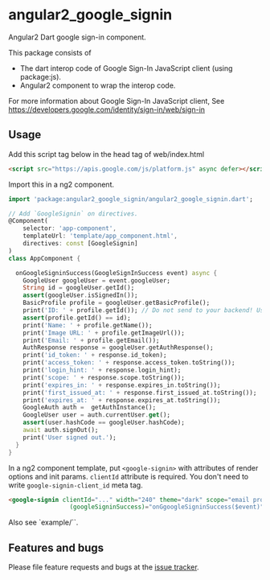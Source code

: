 # angular2_google_signin

Angular2 Dart google sign-in component.

This package consists of

 * The dart interop code of Google Sign-In JavaScript client (using package:js).
 * Angular2 component to wrap the interop code.

For more information about Google Sign-In JavaScript client, See
https://developers.google.com/identity/sign-in/web/sign-in

## Usage

Add this script tag below in the head tag of web/index.html
```html
<script src="https://apis.google.com/js/platform.js" async defer></script>
```

Import this in a ng2 component.
```dart
import 'package:angular2_google_signin/angular2_google_signin.dart';

// Add `GoogleSignin` on directives.
@Component(
    selector: 'app-component',
    templateUrl: 'template/app_component.html',
    directives: const [GoogleSignin]
)
class AppComponent {

  onGoogleSigninSuccess(GoogleSignInSuccess event) async {
    GoogleUser googleUser = event.googleUser;
    String id = googleUser.getId();
    assert(googleUser.isSignedIn());
    BasicProfile profile = googleUser.getBasicProfile();
    print('ID: ' + profile.getId()); // Do not send to your backend! Use an ID token instead.
    assert(profile.getId() == id);
    print('Name: ' + profile.getName());
    print('Image URL: ' + profile.getImageUrl());
    print('Email: ' + profile.getEmail());
    AuthResponse response = googleUser.getAuthResponse();
    print('id_token: ' + response.id_token);
    print('access_token: ' + response.access_token.toString());
    print('login_hint: ' + response.login_hint);
    print('scope: ' + response.scope.toString());
    print('expires_in: ' + response.expires_in.toString());
    print('first_issued_at: ' + response.first_issued_at.toString());
    print('expires_at: ' + response.expires_at.toString());
    GoogleAuth auth =  getAuthInstance();
    GoogleUser user = auth.currentUser.get();
    assert(user.hashCode == googleUser.hashCode);
    await auth.signOut();
    print('User signed out.');
  }
}
```

In a ng2 component template, put `<google-signin>` with attributes of render options and init params.
`clientId` attribute is required. You don't need to write `google-signin-client_id` meta tag.
```html
<google-signin clientId="..." width="240" theme="dark" scope="email profile" longTitle="true"
                 (googleSigninSuccess)="onGgoogleSigninSuccess($event)"></google-signin>
```

Also see `example/``.

## Features and bugs

Please file feature requests and bugs at the [issue tracker][tracker].

[tracker]: https://github.com/ntaoo/angular2_google_signin/issues



